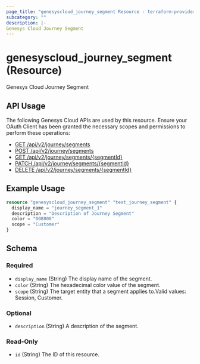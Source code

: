 ```yaml
---
page_title: "genesyscloud_journey_segment Resource - terraform-provider-genesyscloud"
subcategory: ""
description: |-
Genesys Cloud Journey Segment
---
```

# genesyscloud_journey_segment (Resource)

Genesys Cloud Journey Segment

## API Usage
The following Genesys Cloud APIs are used by this resource. Ensure your OAuth Client has been granted the necessary scopes and permissions to perform these operations:

* [GET /api/v2/journey/segments](https://developer.genesys.cloud/commdigital/digital/webmessaging/journey/journey-apis#get-api-v2-journey-segments)
* [POST /api/v2/journey/segments](https://developer.genesys.cloud/commdigital/digital/webmessaging/journey/journey-apis#post-api-v2-journey-segments)
* [GET /api/v2/journey/segments/{segmentId}](https://developer.genesys.cloud/commdigital/digital/webmessaging/journey/journey-apis#get-api-v2-journey-segments--segmentId-)
* [PATCH /api/v2/journey/segments/{segmentId}](https://developer.genesys.cloud/commdigital/digital/webmessaging/journey/journey-apis#patch-api-v2-journey-segments--segmentId-)
* [DELETE /api/v2/journey/segments/{segmentId}](https://developer.genesys.cloud/commdigital/digital/webmessaging/journey/journey-apis#delete-api-v2-journey-segments--segmentId-)

## Example Usage

```terraform
resource "genesyscloud_journey_segment" "test_journey_segment" {
  display_name = "journey_segment_1"
  description = "Description of Journey Segment"
  color = "008000"
  scope = "Customer"
}
```

<!-- schema generated by tfplugindocs -->
## Schema

### Required

- `display_name` (String) The display name of the segment.
- `color` (String) The hexadecimal color value of the segment.
- `scope` (String) The target entity that a segment applies to.Valid values: Session, Customer.

### Optional

- `description` (String) A description of the segment.

### Read-Only

- `id` (String) The ID of this resource.
